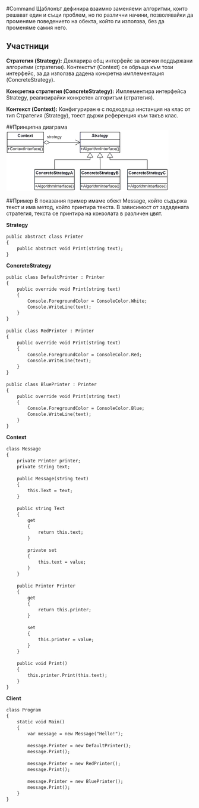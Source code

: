 #Command
Щаблонът дефинира взаимно заменяеми алгоритми, които решават един и същи проблем, но по различни начини, позволявайки да променяме поведението на обекта, който ги използва, без да променяме самия него.

## Участници

**Стратегия (Strategy):** Декларира общ интерфейс за всички поддържани алгоритми (стратегии). Контекстът (Context) се обръща към този интерфейс, за да използва дадена конкретна имплементация (ConcreteStrategy).

**Конкретна стратегия (ConcreteStrategy):** Имплементира интерфейса Strategy, реализирайки конкретен алгоритъм (стратегия).

**Контекст (Context):** Конфигуриран е с подходяща инстанция на клас от тип Стратегия (Strategy), тоест държи референция към такъв клас.

##Принципна диаграма
![Принципна диаграма](images/strategy.png)

##Пример
В показания пример имаме обект Message, който съдържа текст и има метод, който принтира текста. В зависимост от зададената стратегия, текста се принтира на конзолата в различен цвят.

**Strategy**

	public abstract class Printer
    {
        public abstract void Print(string text);
    }

**ConcreteStrategy**

	public class DefaultPrinter : Printer
    {
        public override void Print(string text)
        {
            Console.ForegroundColor = ConsoleColor.White;
            Console.WriteLine(text);
        }
    }

	public class RedPrinter : Printer
    {
        public override void Print(string text)
        {
            Console.ForegroundColor = ConsoleColor.Red;
            Console.WriteLine(text);
        }
    }

	public class BluePrinter : Printer
    {
        public override void Print(string text)
        {
            Console.ForegroundColor = ConsoleColor.Blue;
            Console.WriteLine(text);
        }
    }

**Context**

	class Message
    {
        private Printer printer;
        private string text;

        public Message(string text)
        {
            this.Text = text;
        }

        public string Text
        {
            get
            {
                return this.text;
            }

            private set
            {
                this.text = value;
            }
        }

        public Printer Printer
        {
            get
            {
                return this.printer;
            }

            set
            {
                this.printer = value;
            }
        }

        public void Print()
        {
            this.printer.Print(this.text);
        }
    }

**Client**

	class Program
    {
        static void Main()
        {
            var message = new Message("Hello!");

            message.Printer = new DefaultPrinter();
            message.Print();

            message.Printer = new RedPrinter();
            message.Print();

            message.Printer = new BluePrinter();
            message.Print();
        }
    }